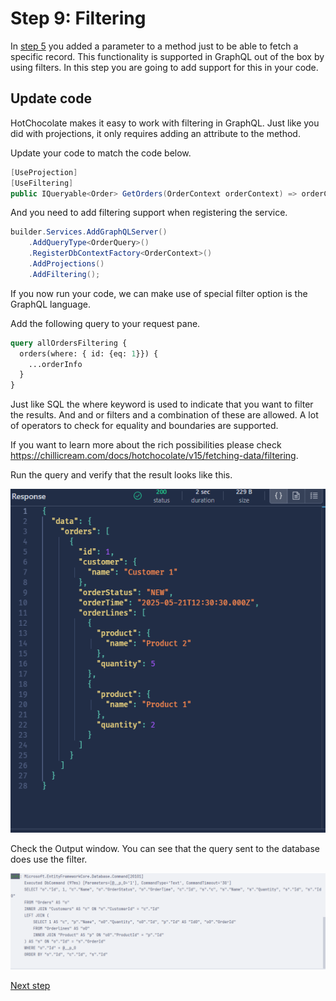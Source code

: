 # Step 9: Filtering

In [step 5](./Step5.md) you added a parameter to a method just to be able to fetch a specific record. This functionality is supported in GraphQL out of the box by using filters. In this step you are going to add support for this in your code.

## Update code

HotChocolate makes it easy to work with filtering in GraphQL.
Just like you did with projections, it only requires adding an attribute to the method.

Update your code to match the code below.
```csharp
[UseProjection]
[UseFiltering]
public IQueryable<Order> GetOrders(OrderContext orderContext) => orderContext.Orders;
```
And you need to add filtering support when registering the service.

```csharp
builder.Services.AddGraphQLServer()
    .AddQueryType<OrderQuery>()
    .RegisterDbContextFactory<OrderContext>()
    .AddProjections()
    .AddFiltering();
```

If you now run your code, we can make use of special filter option is the GraphQL language.

Add the following query to your request pane.

```graphql
query allOrdersFiltering {
  orders(where: { id: {eq: 1}}) {
    ...orderInfo
  }
}
```

Just like SQL the where keyword is used to indicate that you want to filter the results. And and or filters and a combination of these are allowed. 
A lot of operators to check for equality and boundaries are supported. 

If you want to learn more about the rich possibilities please check https://chillicream.com/docs/hotchocolate/v15/fetching-data/filtering.

Run the query and verify that the result looks like this.

![Query output](./images/Filtering%20output.png)

Check the Output window. You can see that the query sent to the database does use the filter.

![Query logging for filtering](./images/Filtering%20works.png)

[Next step](./Step10.md)



